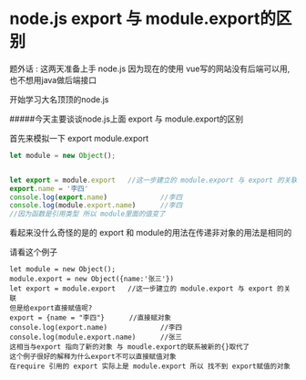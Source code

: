 # node.js export 与 module.export的区别

题外话 : 这两天准备上手 node.js 因为现在的使用 vue写的网站没有后端可以用,也不想用java做后端接口

开始学习大名顶顶的node.js

#####今天主要谈谈node.js上面 export 与 module.export的区别

首先来模拟一下  export  module.export

````JavaScript
let module = new Object();   


let export = module.export   //这一步建立的 module.export 与 export 的关联
export.name = '李四'
console.log(export.name)             //李四
console.log(module.export.name)      //李四
//因为函数是引用类型 所以 module里面的值变了

````

看起来没什么奇怪的是的 export 和 module的用法在传递非对象的用法是相同的 

请看这个例子

```
let module = new Object();   
module.export = new Object({name:'张三'})
let export = module.export   //这一步建立的 module.export 与 export 的关联
但是给export直接赋值呢?
export = {name = "李四"}      //直接赋对象
console.log(export.name)             //李四
console.log(module.export.name)      //张三
这相当与export 指向了新的对象 与 moudle.export的联系被新的{}取代了
这个例子很好的解释为什么export不可以直接赋值对象 
在require 引用的 export 实际上是 module.export 所以 找不到 export赋值的对象 
```

